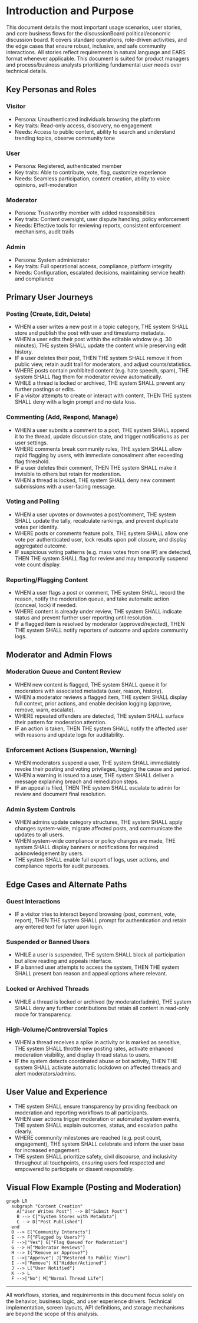 # Introduction and Purpose
This document details the most important usage scenarios, user stories, and core business flows for the discussionBoard political/economic discussion board. It covers standard operations, role-driven activities, and the edge cases that ensure robust, inclusive, and safe community interactions. All stories reflect requirements in natural language and EARS format whenever applicable. This document is suited for product managers and process/business analysts prioritizing fundamental user needs over technical details.

## Key Personas and Roles

### Visitor
- Persona: Unauthenticated individuals browsing the platform
- Key traits: Read-only access, discovery, no engagement
- Needs: Access to public content, ability to search and understand trending topics, observe community tone

### User
- Persona: Registered, authenticated member
- Key traits: Able to contribute, vote, flag, customize experience
- Needs: Seamless participation, content creation, ability to voice opinions, self-moderation

### Moderator
- Persona: Trustworthy member with added responsibilities
- Key traits: Content oversight, user dispute handling, policy enforcement
- Needs: Effective tools for reviewing reports, consistent enforcement mechanisms, audit trails

### Admin
- Persona: System administrator
- Key traits: Full operational access, compliance, platform integrity
- Needs: Configuration, escalated decisions, maintaining service health and compliance

## Primary User Journeys

### Posting (Create, Edit, Delete)
- WHEN a user writes a new post in a topic category, THE system SHALL store and publish the post with user and timestamp metadata.
- WHEN a user edits their post within the editable window (e.g. 30 minutes), THE system SHALL update the content while preserving edit history.
- IF a user deletes their post, THEN THE system SHALL remove it from public view, retain audit trail for moderators, and adjust counts/statistics.
- WHERE posts contain prohibited content (e.g. hate speech, spam), THE system SHALL flag them for moderator review automatically.
- WHILE a thread is locked or archived, THE system SHALL prevent any further postings or edits.
- IF a visitor attempts to create or interact with content, THEN THE system SHALL deny with a login prompt and no data loss.

### Commenting (Add, Respond, Manage)
- WHEN a user submits a comment to a post, THE system SHALL append it to the thread, update discussion state, and trigger notifications as per user settings.
- WHERE comments break community rules, THE system SHALL allow rapid flagging by users, with immediate concealment after exceeding flag threshold.
- IF a user deletes their comment, THEN THE system SHALL make it invisible to others but retain for moderation.
- WHEN a thread is locked, THE system SHALL deny new comment submissions with a user-facing message.

### Voting and Polling
- WHEN a user upvotes or downvotes a post/comment, THE system SHALL update the tally, recalculate rankings, and prevent duplicate votes per identity.
- WHERE posts or comments feature polls, THE system SHALL allow one vote per authenticated user, lock results upon poll closure, and display aggregated outcome.
- IF suspicious voting patterns (e.g. mass votes from one IP) are detected, THEN THE system SHALL flag for review and may temporarily suspend vote count display.

### Reporting/Flagging Content
- WHEN a user flags a post or comment, THE system SHALL record the reason, notify the moderation queue, and take automatic action (conceal, lock) if needed.
- WHERE content is already under review, THE system SHALL indicate status and prevent further user reporting until resolution.
- IF a flagged item is resolved by moderator (approved/rejected), THEN THE system SHALL notify reporters of outcome and update community logs.

## Moderator and Admin Flows

### Moderation Queue and Content Review
- WHEN new content is flagged, THE system SHALL queue it for moderators with associated metadata (user, reason, history).
- WHEN a moderator reviews a flagged item, THE system SHALL display full context, prior actions, and enable decision logging (approve, remove, warn, escalate).
- WHERE repeated offenders are detected, THE system SHALL surface their pattern for moderation attention.
- IF an action is taken, THEN THE system SHALL notify the affected user with reasons and update logs for auditability.

### Enforcement Actions (Suspension, Warning)
- WHEN moderators suspend a user, THE system SHALL immediately revoke their posting and voting privileges, logging the cause and period.
- WHEN a warning is issued to a user, THE system SHALL deliver a message explaining breach and remediation steps.
- IF an appeal is filed, THEN THE system SHALL escalate to admin for review and document final resolution.

### Admin System Controls
- WHEN admins update category structures, THE system SHALL apply changes system-wide, migrate affected posts, and communicate the updates to all users.
- WHEN system-wide compliance or policy changes are made, THE system SHALL display banners or notifications for required acknowledgement by users.
- THE system SHALL enable full export of logs, user actions, and compliance reports for audit purposes.

## Edge Cases and Alternate Paths

### Guest Interactions
- IF a visitor tries to interact beyond browsing (post, comment, vote, report), THEN THE system SHALL prompt for authentication and retain any entered text for later upon login.

### Suspended or Banned Users
- WHILE a user is suspended, THE system SHALL block all participation but allow reading and appeals interface.
- IF a banned user attempts to access the system, THEN THE system SHALL present ban reason and appeal options where relevant.

### Locked or Archived Threads
- WHILE a thread is locked or archived (by moderator/admin), THE system SHALL deny any further contributions but retain all content in read-only mode for transparency.

### High-Volume/Controversial Topics
- WHEN a thread receives a spike in activity or is marked as sensitive, THE system SHALL throttle new posting rates, activate enhanced moderation visibility, and display thread status to users.
- IF the system detects coordinated abuse or bot activity, THEN THE system SHALL activate automatic lockdown on affected threads and alert moderators/admins.

## User Value and Experience
- THE system SHALL ensure transparency by providing feedback on moderation and reporting workflows to all participants.
- WHEN user actions trigger moderation or automated system events, THE system SHALL explain outcomes, status, and escalation paths clearly.
- WHERE community milestones are reached (e.g. post count, engagement), THE system SHALL celebrate and inform the user base for increased engagement.
- THE system SHALL prioritize safety, civil discourse, and inclusivity throughout all touchpoints, ensuring users feel respected and empowered to participate or dissent responsibly.

## Visual Flow Example (Posting and Moderation)
```mermaid
graph LR
  subgraph "Content Creation"
    A["User Writes Post"] --> B["Submit Post"]
    B --> C["System Stores with Metadata"]
    C --> D["Post Published"]
  end
  D --> E["Community Interacts"]
  E --> F{"Flagged by Users?"}
  F -->|"Yes"| G["Flag Queued for Moderation"]
  G --> H["Moderator Reviews"]
  H --> I{"Remove or Approve?"}
  I -->|"Approve"| J["Restored to Public View"]
  I -->|"Remove"| K["Hidden/Actioned"]
  J --> L["User Notified"]
  K --> L
  F -->|"No"| M["Normal Thread Life"]
```

---

All workflows, stories, and requirements in this document focus solely on the behavior, business logic, and user experience drivers. Technical implementation, screen layouts, API definitions, and storage mechanisms are beyond the scope of this analysis.
